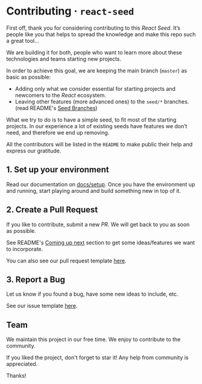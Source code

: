 # Contributing &middot; `react-seed`

First off, thank you for considering contributing to this *React Seed*.
It’s people like you that helps to spread the knowledge and make this repo such a great tool...

We are building it for both, people who want to learn more about these technologies and teams starting new projects.

In order to achieve this goal, we are keeping the main branch (`master`) as basic as possible:
* Adding only what we consider essential for starting projects and newcomers to the *React* ecosystem. 
* Leaving other features (more advanced ones) to the `seed/*` branches. (read README's [Seed Branches](./README.md#Seed%20Branches))

What we try to do is to have a simple seed, to fit most of the starting projects.
In our experience a lot of existing seeds have features we don’t need, and therefore we end up removing. 

All the contributors will be listed in the `README` to make public their help and express our gratitude.

## 1. Set up your environment

Read our documentation on [docs/setup](docs/setup.md).
Once you have the environment up and running, start playing around and build something new in top of it.

## 2. Create a Pull Request

If you like to contribute, submit a new *PR*. We will get back to you as soon as possible.

See README's [Coming up next](./README.md#Coming%20up%20next) section to get some ideas/features we want to incorporate.

You can also see our pull request template [here](docs/pull_request_template.md).

## 3. Report a Bug

Let us know if you found a bug, have some new ideas to include, etc.

See our issue template [here](docs/issue_template.md).

## Team

We maintain this project in our free time.
We enjoy to contribute to the community.

If you liked the project, don't forget to star it!
Any help from community is appreciated.

Thanks!
